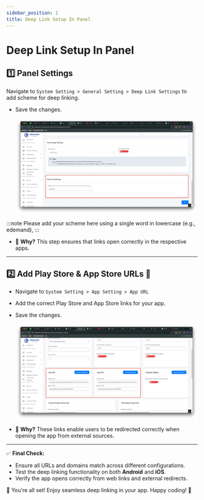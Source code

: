 ```yaml
---
sidebar_position: 1
title: Deep Link Setup In Panel
---
```


# Deep Link Setup In Panel

## 1️⃣ Panel Settings

 Navigate to `System Setting > General Setting > Deep Link Settings` to add scheme for deep linking.
  - Save the changes.

    ![deeplink](../../../static/img/deeplink/deeplink4.webp)

:::note
    Please add your scheme here using a single word in lowercase (e.g., edemand), 
:::

- 🚀 **Why?** This step ensures that links open correctly in the respective apps.


---

## 2️⃣ Add Play Store & App Store URLs 📲
- Navigate to `System Setting > App Setting > App URL`
- Add the correct Play Store and App Store links for your app.
- Save the changes.

    ![deeplink](../../../static/img/deeplink/deeplink5.webp)
    
- 🔗 **Why?** These links enable users to be redirected correctly when opening the app from external sources.

---

✅ **Final Check:**
- Ensure all URLs and domains match across different configurations.
- Test the deep linking functionality on both **Android** and **iOS**.
- Verify the app opens correctly from web links and external redirects.

🚀 You're all set! Enjoy seamless deep linking in your app. Happy coding! 🎉